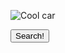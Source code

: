 <!DOCTYPE>
<html lang = "en">
<html>
  <title>
    <b>Wheels on fire</b>
  </title>
  <head> 
    <meta charset= "UTF-8">
    <meta name = "viewport" content="width=width-device, intial-scale=1.0">
  <base href="https://www.tudublin.ie/" target="_blank">
</head>

<body>
  <p>
    <img src="https://wallpapercave.com/wp/EZ9swSJ.jpg" alt="Cool car">
  </p>  
</body>
<button type="button">
Search!
</button>
  
</html>

